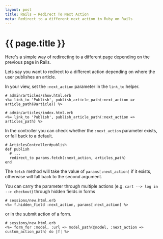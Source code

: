 ```yaml
---
layout: post
title: Rails – Redirect To Next Action
meta: Redirect to a different next action in Ruby on Rails
---
```


# {{ page.title }}

Here's a simple way of redirecting to a different page depending on the previous page in Rails.

Lets say you want to redirect to a different action depending on where the user publishes an article.

In your view, set the `:next_action` parameter in the `link_to` helper.

    # admin/articles/show.html.erb
    <%= link_to 'Publish', publish_article_path(:next_action => article_path(@article)) %>

    # admin/articles/index.html.erb
    <%= link_to 'Publish', publish_article_path(:next_action => articles_path) %>

In the controller you can check whether the `:next_action` parameter exists, or fall back to a default.

    # ArticlesController#publish
    def publish
      # ...
      redirect_to params.fetch(:next_action, articles_path)
    end

The `fetch` method will take the value of `params[:next_action]` if it exists, otherwise will fall back to the second argument.

You can carry the parameter through multiple actions (e.g. `cart --> log in --> checkout`) through hidden fields in forms

    # sessions/new.html.erb
    <%= f.hidden_field :next_action, params[:next_action] %>

or in the submit action of a form.

    # sessions/new.html.erb
    <%= form_for :model, :url => model_path(@model, :next_action => custom_action_path) do |f| %>

